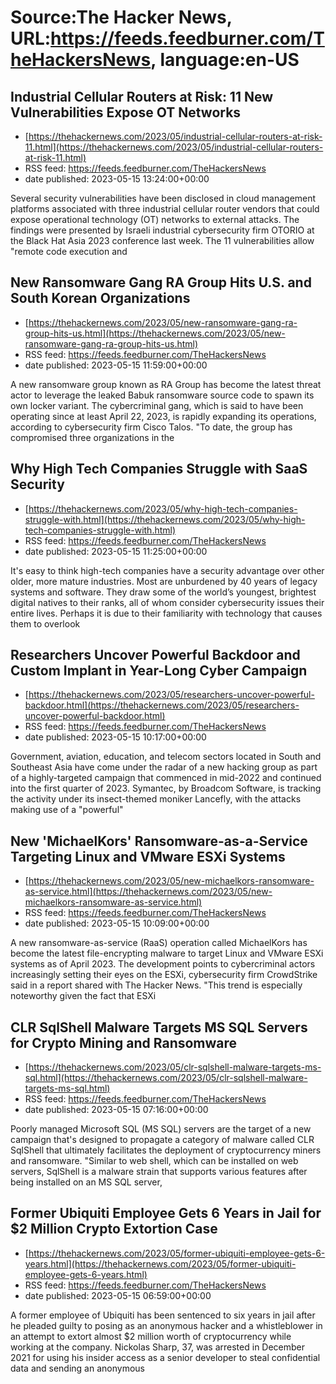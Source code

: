# Source:The Hacker News, URL:https://feeds.feedburner.com/TheHackersNews, language:en-US

## Industrial Cellular Routers at Risk: 11 New Vulnerabilities Expose OT Networks
 - [https://thehackernews.com/2023/05/industrial-cellular-routers-at-risk-11.html](https://thehackernews.com/2023/05/industrial-cellular-routers-at-risk-11.html)
 - RSS feed: https://feeds.feedburner.com/TheHackersNews
 - date published: 2023-05-15 13:24:00+00:00

Several security vulnerabilities have been disclosed in cloud management platforms associated with three industrial cellular router vendors that could expose operational technology (OT) networks to external attacks.
The findings were presented by Israeli industrial cybersecurity firm OTORIO at the Black Hat Asia 2023 conference last week.
The 11 vulnerabilities allow "remote code execution and

## New Ransomware Gang RA Group Hits U.S. and South Korean Organizations
 - [https://thehackernews.com/2023/05/new-ransomware-gang-ra-group-hits-us.html](https://thehackernews.com/2023/05/new-ransomware-gang-ra-group-hits-us.html)
 - RSS feed: https://feeds.feedburner.com/TheHackersNews
 - date published: 2023-05-15 11:59:00+00:00

A new ransomware group known as RA Group has become the latest threat actor to leverage the leaked Babuk ransomware source code to spawn its own locker variant.
The cybercriminal gang, which is said to have been operating since at least April 22, 2023, is rapidly expanding its operations, according to cybersecurity firm Cisco Talos.
"To date, the group has compromised three organizations in the

## Why High Tech Companies Struggle with SaaS Security
 - [https://thehackernews.com/2023/05/why-high-tech-companies-struggle-with.html](https://thehackernews.com/2023/05/why-high-tech-companies-struggle-with.html)
 - RSS feed: https://feeds.feedburner.com/TheHackersNews
 - date published: 2023-05-15 11:25:00+00:00

It's easy to think high-tech companies have a security advantage over other older, more mature industries. Most are unburdened by 40 years of legacy systems and software. They draw some of the world’s youngest, brightest digital natives to their ranks, all of whom consider cybersecurity issues their entire lives.
Perhaps it is due to their familiarity with technology that causes them to overlook

## Researchers Uncover Powerful Backdoor and Custom Implant in Year-Long Cyber Campaign
 - [https://thehackernews.com/2023/05/researchers-uncover-powerful-backdoor.html](https://thehackernews.com/2023/05/researchers-uncover-powerful-backdoor.html)
 - RSS feed: https://feeds.feedburner.com/TheHackersNews
 - date published: 2023-05-15 10:17:00+00:00

Government, aviation, education, and telecom sectors located in South and Southeast Asia have come under the radar of a new hacking group as part of a highly-targeted campaign that commenced in mid-2022 and continued into the first quarter of 2023.
Symantec, by Broadcom Software, is tracking the activity under its insect-themed moniker Lancefly, with the attacks making use of a "powerful"

## New 'MichaelKors' Ransomware-as-a-Service Targeting Linux and VMware ESXi Systems
 - [https://thehackernews.com/2023/05/new-michaelkors-ransomware-as-service.html](https://thehackernews.com/2023/05/new-michaelkors-ransomware-as-service.html)
 - RSS feed: https://feeds.feedburner.com/TheHackersNews
 - date published: 2023-05-15 10:09:00+00:00

A new ransomware-as-service (RaaS) operation called MichaelKors has become the latest file-encrypting malware to target Linux and VMware ESXi systems as of April 2023.
The development points to cybercriminal actors increasingly setting their eyes on the ESXi, cybersecurity firm CrowdStrike said in a report shared with The Hacker News.
"This trend is especially noteworthy given the fact that ESXi

## CLR SqlShell Malware Targets MS SQL Servers for Crypto Mining and Ransomware
 - [https://thehackernews.com/2023/05/clr-sqlshell-malware-targets-ms-sql.html](https://thehackernews.com/2023/05/clr-sqlshell-malware-targets-ms-sql.html)
 - RSS feed: https://feeds.feedburner.com/TheHackersNews
 - date published: 2023-05-15 07:16:00+00:00

Poorly managed Microsoft SQL (MS SQL) servers are the target of a new campaign that's designed to propagate a category of malware called CLR SqlShell that ultimately facilitates the deployment of cryptocurrency miners and ransomware.
"Similar to web shell, which can be installed on web servers, SqlShell is a malware strain that supports various features after being installed on an MS SQL server,

## Former Ubiquiti Employee Gets 6 Years in Jail for $2 Million Crypto Extortion Case
 - [https://thehackernews.com/2023/05/former-ubiquiti-employee-gets-6-years.html](https://thehackernews.com/2023/05/former-ubiquiti-employee-gets-6-years.html)
 - RSS feed: https://feeds.feedburner.com/TheHackersNews
 - date published: 2023-05-15 06:59:00+00:00

A former employee of Ubiquiti has been sentenced to six years in jail after he pleaded guilty to posing as an anonymous hacker and a whistleblower in an attempt to extort almost $2 million worth of cryptocurrency while working at the company.
Nickolas Sharp, 37, was arrested in December 2021 for using his insider access as a senior developer to steal confidential data and sending an anonymous

